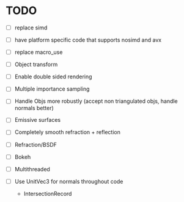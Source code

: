 # TODO
- [ ] replace simd
- [ ] have platform specific code that supports nosimd and avx
- [ ] replace macro_use

- [ ] Object transform
- [ ] Enable double sided rendering
- [ ] Multiple importance sampling
- [ ] Handle Objs more robustly (accept non triangulated objs, handle normals better)
- [ ] Emissive surfaces
- [ ] Completely smooth refraction + reflection
- [ ] Refraction/BSDF
- [ ] Bokeh
- [ ] Multithreaded
- [ ] Use UnitVec3 for normals throughout code
  * IntersectionRecord


